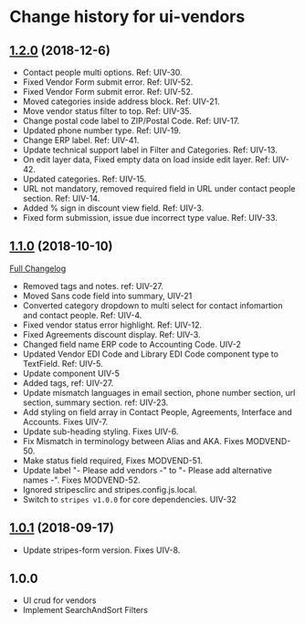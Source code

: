 # Change history for ui-vendors

## [1.2.0](https://github.com/folio-org/ui-vendors/tree/v1.2.0) (2018-12-6)
* Contact people multi options. Ref: UIV-30.
* Fixed Vendor Form submit error. Ref: UIV-52.
* Fixed Vendor Form submit error. Ref: UIV-52.
* Moved categories inside address block. Ref: UIV-21.
* Move vendor status filter to top. Ref: UIV-35.
* Change postal code label to ZIP/Postal Code. Ref: UIV-17.
* Updated phone number type. Ref: UIV-19.
* Change ERP label. Ref: UIV-41.
* Update technical support label in Filter and Categories. Ref: UIV-13.
* On edit layer data, Fixed empty data on load inside edit layer. Ref: UIV-42.
* Updated categories. Ref: UIV-15.
* URL not mandatory, removed required field in URL under contact people section. Ref: UIV-14.
* Added % sign in discount view field. Ref: UIV-3.
* Fixed form submission, issue due incorrect type value. Ref: UIV-33.

## [1.1.0](https://github.com/folio-org/ui-vendors/tree/v1.1.0) (2018-10-10)
[Full Changelog](https://github.com/folio-org/ui-vendors/compare/v1.1.0)

* Removed tags and notes. ref: UIV-27.
* Moved Sans code field into summary, UIV-21
* Converted category dropdown to multi select for contact infomartion and contact people. Ref: UIV-4.
* Fixed vendor status error highlight. Ref: UIV-12.
* Fixed Agreements discount display. Ref: UIV-3.
* Changed field name ERP code to Accounting Code. UIV-2
* Updated Vendor EDI Code and Library EDI Code component type to TextField. Ref: UIV-5.
* Update component UIV-5
* Added tags, ref: UIV-27.
* Update mismatch languages in email section, phone number section, url section, summary section. ref: UIV-23.
* Add styling on field array in Contact People, Agreements, Interface and Accounts. Fixes UIV-7.
* Update sub-heading styling. Fixes UIV-6.
* Fix Mismatch in terminology between Alias and AKA. Fixes MODVEND-50.
* Make status field required, Fixes MODVEND-51.
* Update label "- Please add vendors -" to "- Please add alternative names -". Fixes MODVEND-52.
* Ignored stripesclirc and stripes.config.js.local. 
* Switch to `stripes v1.0.0` for core dependencies. UIV-32

## [1.0.1](https://github.com/folio-org/ui-vendors/tree/v1.0.1) (2018-09-17)
* Update stripes-form version. Fixes UIV-8.

## 1.0.0
* UI crud for vendors
* Implement SearchAndSort Filters